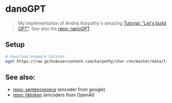 # danoGPT
>My implementation of Andrej Karpathy's amazing [Tutorial: "Let's build GPT"](https://www.youtube.com/watch?v=kCc8FmEb1nY).  See also his [repo: nanoGPT](https://github.com/karpathy/nanoGPT/blob/master/model.py).

## Setup

````bash
# download example dataset
wget https://raw.githubusercontent.com/karpathy/char-rnn/master/data/tinyshakespeare/input.txt
````

## See also:
* [repo: sentencepiece](https://github.com/google/sentencepiece) (encoder from google)
* [repo: tiktoken](https://github.com/openai/tiktoken) (encoders from OpenAI)
